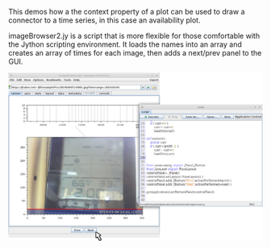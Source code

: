 This demos how a the context property of a plot can be used to draw a connector 
to a time series, in this case an availability plot.

imageBrowser2.jy is a script that is more flexible for those comfortable with the
Jython scripting environment.  It loads the names into an array and creates an
array of times for each image, then adds a next/prev panel to the GUI.

<img src='20200104_160858.png' width=800>

